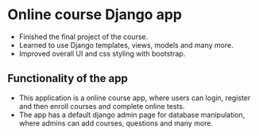 # Online course Django app

- Finished the final project of the course.
- Learned to use Django templates, views, models and many more.
- Improved overall UI and css styling with bootstrap.

## Functionality of the app

- This application is a online course app, where users can login, register and then enroll courses and complete online tests.
- The app has a default django admin page for database manipulation, where admins can add courses, questions and many more.
